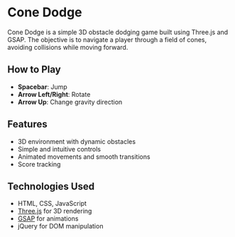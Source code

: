 # Cone Dodge

Cone Dodge is a simple 3D obstacle dodging game built using Three.js and GSAP. The objective is to navigate a player through a field of cones, avoiding collisions while moving forward.


## How to Play
- **Spacebar**: Jump
- **Arrow Left/Right**: Rotate
- **Arrow Up**: Change gravity direction


## Features
- 3D environment with dynamic obstacles
- Simple and intuitive controls
- Animated movements and smooth transitions
- Score tracking


## Technologies Used
- HTML, CSS, JavaScript
- [Three.js](https://threejs.org/) for 3D rendering
- [GSAP](https://greensock.com/gsap/) for animations
- jQuery for DOM manipulation





